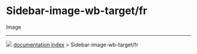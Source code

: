 # Sidebar-image-wb-target/fr
Image



---
![](images/Right_arrow.png) [documentation index](../README.md) > Sidebar-image-wb-target/fr
